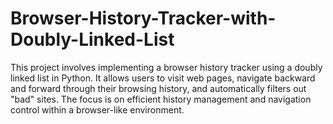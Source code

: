 # Browser-History-Tracker-with-Doubly-Linked-List
This project involves implementing a browser history tracker using a doubly linked list in Python. It allows users to visit web pages, navigate backward and forward through their browsing history, and automatically filters out "bad" sites. The focus is on efficient history management and navigation control within a browser-like environment.
